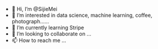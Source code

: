 - 👋 Hi, I’m @SijieMei
- 👀 I’m interested in data science, machine learning, coffee, photograph...... 
- 🌱 I’m currently learning Stripe
- 💞️ I’m looking to collaborate on ...
- 📫 How to reach me ...

<!---
SijieMei/SijieMei is a ✨ special ✨ repository because its `README.md` (this file) appears on your GitHub profile.
You can click the Preview link to take a look at your changes.
--->
